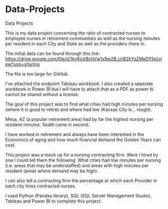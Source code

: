 # Data-Projects
Data Projects

This is my data project concerning the ratio of contracted nurses to employee nurses in retirement communities as well as the nursing minutes per resident in each City and State as well as the providers there in. 

The initial data can be found through this link:
https://drive.google.com/file/d/1ky6jckBohVw1x9w2B_UrB2kYsZMeDY5p/view?usp=sharing

The file is too large for GitHub.

I've attached the endpoint Tableau workbook.  I also created a seperate workbook in Power BI but I will have to attach that as a PDF as power bi cannot be shared without a license.

The goal of this project was to find what cities had high minutes per nursing (where it is good to retire) and where had low (Kansas City is... rough).

Mesa, AZ (a popular retirement area) had by far the highest nursing per resident minutes.  Seattl came in second. 

I have worked in retirement and always have been interested in the Economics of aging and how much financial demand the Golden Years can cost. 

This project was a mock up for a nursing contracting firm.  Were I hired by one I could tell them the following:
What cities had low minutes per nursing (i.e. areas that may be understaffed) and areas with high minutes per resident (areas where demand may be high). 

I can also tell a contracting firm the percentage at which each Provider in each city hires contracted nurses. 

I used Python (Pandas library), SQL (SQL Server Management Studio), Tableau and Power BI to complete this project.  
